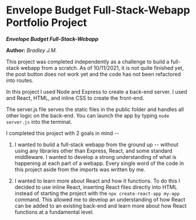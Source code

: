 ﻿Envelope Budget Full-Stack-Webapp Portfolio Project
==============

***Envelope Budget Full-Stack-Webapp***

**Author:** *Bradley J.M.*

This project was completed independently as a challenge to build a full-stack webapp from a scratch. As of 10/11/2021, it is not quite finished yet, the post button does not work yet and the code has not been refactored into routes.

In this project I used Node and Express to create a back-end server. I used and React, HTML, and inline CSS to create the front-end.

The server.js file serves the static files in the public folder and handles all other logic on the back-end. You can launch the app by typing `node server.js` into the terminal. 

I completed this project with 2 goals in mind -- 

1. I wanted to build a full-stack webapp from the ground up -- without using any libraries other than Express, React, and some standard middleware. I wanted to develop a strong understanding of what is happening at each part of a webapp. Every single word of the code in this project aside from the imports was written by me.

2. I wanted to learn more about React and how it functions. To do this I decided to use inline React, inserting React files directly into HTML instead of starting the project with the `npx create-react-app my-app` command. This allowed me to develop an understanding of how React can be added to an existing back-end and learn more about how React functions at a fundamental level.
